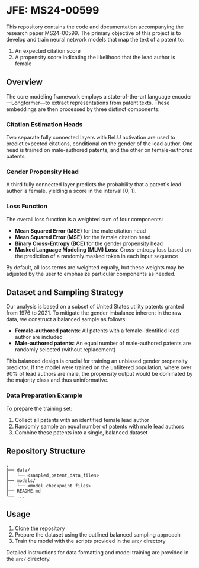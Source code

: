 # JFE: MS24-00599

This repository contains the code and documentation accompanying the research paper MS24-00599. The primary objective of this project is to develop and train neural network models that map the text of a patent to:

1. An expected citation score
2. A propensity score indicating the likelihood that the lead author is female

## Overview

The core modeling framework employs a state-of-the-art language encoder—Longformer—to extract representations from patent texts. These embeddings are then processed by three distinct components:

### Citation Estimation Heads

Two separate fully connected layers with ReLU activation are used to predict expected citations, conditional on the gender of the lead author. One head is trained on male-authored patents, and the other on female-authored patents.

### Gender Propensity Head

A third fully connected layer predicts the probability that a patent's lead author is female, yielding a score in the interval [0, 1].

### Loss Function

The overall loss function is a weighted sum of four components:

- **Mean Squared Error (MSE)** for the male citation head
- **Mean Squared Error (MSE)** for the female citation head
- **Binary Cross-Entropy (BCE)** for the gender propensity head
- **Masked Language Modeling (MLM) Loss**: Cross-entropy loss based on the prediction of a randomly masked token in each input sequence

By default, all loss terms are weighted equally, but these weights may be adjusted by the user to emphasize particular components as needed.

## Dataset and Sampling Strategy

Our analysis is based on a subset of United States utility patents granted from 1976 to 2021. To mitigate the gender imbalance inherent in the raw data, we construct a balanced sample as follows:

- **Female-authored patents**: All patents with a female-identified lead author are included
- **Male-authored patents**: An equal number of male-authored patents are randomly selected (without replacement)

This balanced design is crucial for training an unbiased gender propensity predictor. If the model were trained on the unfiltered population, where over 90% of lead authors are male, the propensity output would be dominated by the majority class and thus uninformative.

### Data Preparation Example

To prepare the training set:

1. Collect all patents with an identified female lead author
2. Randomly sample an equal number of patents with male lead authors
3. Combine these patents into a single, balanced dataset

## Repository Structure

```
.
├── data/
│   └── <sampled_patent_data_files>
├── models/
│   └── <model_checkpoint_files>
├── README.md
└── ...
```

## Usage

1. Clone the repository
2. Prepare the dataset using the outlined balanced sampling approach
3. Train the model with the scripts provided in the `src/` directory

Detailed instructions for data formatting and model training are provided in the `src/` directory.

